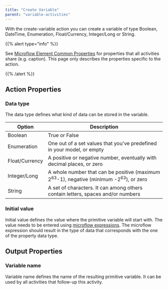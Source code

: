 ```yaml
---
title: "Create Variable"
parent: "variable-activities"
---
```

With the create-variable action you can create a variable of type Boolean, DateTime, Enumeration, Float/Currency, Integer/Long or String.

{{% alert type="info" %}}

See [Microflow Element Common Properties](microflow-element-common-properties) for properties that all activities share (e.g. caption). This page only describes the properties specific to the action.

{{% /alert %}}

## Action Properties

### Data type

The data type defines what kind of data can be stored in the variable.

| Option | Description |
| --- | --- |
| Boolean | True or False |
| Enumeration | One out of a set values that you've predefined in your model, or empty |
| Float/Currency | A positive or negative number, eventually with decimal places, or zero |
| Integer/Long | A whole number that can be positive (maximum 2<sup>63</sup>-1), negative (minimum -2<sup>63</sup>), or zero |
| String | A set of characters. It can among others contain letters, spaces and/or numbers |

### Initial value

Initial value defines the value where the primitive variable will start with. The value needs to be entered using [microflow expressions](microflow-expressions). The microflow expression should result in the type of data that corresponds with the one of the property data type.

## Output Properties

### Variable name

Variable name defines the name of the resulting primitive variable. It can be used by all activities that follow-up this activity.
